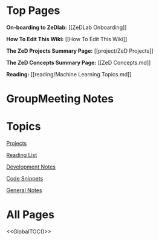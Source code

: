 # Top Pages

**On-boarding to ZeDlab:** [[ZeDLab Onboarding]]

**How To Edit This Wiki:** [[How To Edit This Wiki]]

**The ZeD Projects Summary Page:** [[project/ZeD Projects]]

**The ZeD Concepts Summary Page:** [[ZeD Concepts.md]]

**Reading:** [[reading/Machine Learning Topics.md]]

# GroupMeeting Notes


# Topics

[Projects](project/Readme.md)

[Reading List](reading/Readme.md)

[Development Notes](development/Readme.md)

[Code Snippets](methods/Readme.md)

[General Notes](notes/Readme.md)


# All Pages

<<GlobalTOC()>>

